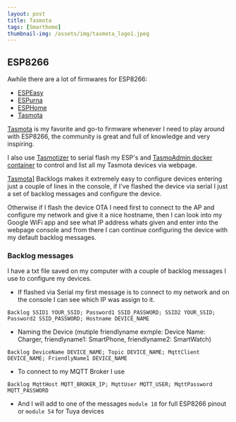```yaml
---
layout: post
title: Tasmota
tags: [Smarthome]
thumbnail-img: /assets/img/tasmota_logo1.jpeg
---
```


## ESP8266 

Awhile there are a lot of firmwares for ESP8266:
* [ESPEasy](https://github.com/letscontrolit/ESPEasy) 
* [ESPurna](https://github.com/xoseperez/espurna)
* [ESPHome](https://esphome.io/)
* [Tasmota](https://github.com/arendst/tasmota/)

[Tasmota](https://github.com/arendst/tasmota/) is my favorite and go-to firmware whenever I need to play around with ESP8266, the community is great and full of knowledge and very inspiring.

I also use [Tasmotizer](https://github.com/tasmota/tasmotizer) to serial flash my ESP's and [TasmoAdmin docker container](https://github.com/reloxx13/TasmoAdmin) to control and list all my Tasmota devices via webpage.

[Tasmota](https://github.com/arendst/tasmota/)] Backlogs makes it extremely easy to configure devices entering just a couple of lines in the console, if I've flashed the device via serial I just a set of backlog messages and configure the device.

Otherwise if I flash the device OTA I need first to connect to the AP and configure my network and give it a nice hostname, then I can look into my Google WiFi app and see what IP address whats given and enter into the webpage console and from there I can continue configuring the device with my default backlog messages.

### Backlog messages
I have a txt file saved on my computer with a couple of backlog messages I use to configure my devices.

* If flashed via Serial my first message is to connect to my network and on the console I can see which IP was assign to it.
```
Backlog SSID1 YOUR_SSID; Password1 SSID_PASSWORD; SSID2 YOUR_SSID; Password2 SSID_PASSWORD; Hostname DEVICE_NAME
``` 
  
* Naming the Device (mutiple friendlyname exmple: Device Name: Charger, friendlyname1: SmartPhone, friendlyname2: SmartWatch)
```
Backlog DeviceName DEVICE_NAME; Topic DEVICE_NAME; MqttClient DEVICE_NAME; FriendlyName1 DEVICE_NAME
```
  
* To connect to my MQTT Broker I use
```
Backlog MqttHost MQTT_BROKER_IP; MqttUser MQTT_USER; MqttPassword MQTT_PASSWORD
```
  
* And I will add to one of the messages `module 18` for full ESP8266 pinout or `module 54` for Tuya devices  
